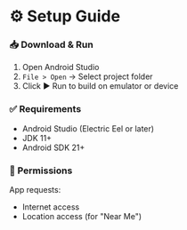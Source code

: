 # ⚙️ Setup Guide

### 📥 Download & Run

1. Open Android Studio
2. `File > Open` → Select project folder
3. Click ▶️ Run to build on emulator or device

### ✅ Requirements

- Android Studio (Electric Eel or later)
- JDK 11+
- Android SDK 21+

### 🔑 Permissions

App requests:
- Internet access
- Location access (for "Near Me")

